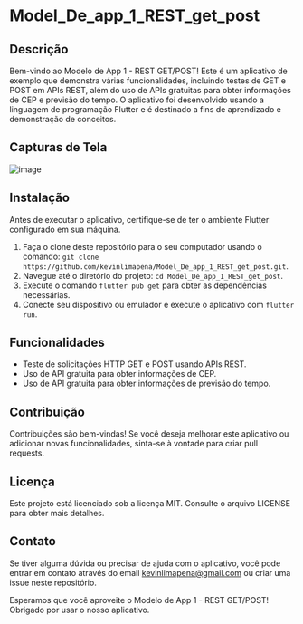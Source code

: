 # Model_De_app_1_REST_get_post

## Descrição

Bem-vindo ao Modelo de App 1 - REST GET/POST! Este é um aplicativo de exemplo que demonstra várias funcionalidades, incluindo testes de GET e POST em APIs REST, além do uso de APIs gratuitas para obter informações de CEP e previsão do tempo. O aplicativo foi desenvolvido usando a linguagem de programação Flutter e é destinado a fins de aprendizado e demonstração de conceitos.

## Capturas de Tela

![image](https://github.com/kevinlimapena/Model_De_app_1_REST_get_post/assets/40896046/daf93ce1-c112-433a-ada1-b15356fd138a)


## Instalação

Antes de executar o aplicativo, certifique-se de ter o ambiente Flutter configurado em sua máquina.

1. Faça o clone deste repositório para o seu computador usando o comando: `git clone https://github.com/kevinlimapena/Model_De_app_1_REST_get_post.git`.
2. Navegue até o diretório do projeto: `cd Model_De_app_1_REST_get_post`.
3. Execute o comando `flutter pub get` para obter as dependências necessárias.
4. Conecte seu dispositivo ou emulador e execute o aplicativo com `flutter run`.

## Funcionalidades

- Teste de solicitações HTTP GET e POST usando APIs REST.
- Uso de API gratuita para obter informações de CEP.
- Uso de API gratuita para obter informações de previsão do tempo.

## Contribuição

Contribuições são bem-vindas! Se você deseja melhorar este aplicativo ou adicionar novas funcionalidades, sinta-se à vontade para criar pull requests. 

## Licença

Este projeto está licenciado sob a licença MIT. Consulte o arquivo LICENSE para obter mais detalhes.

## Contato

Se tiver alguma dúvida ou precisar de ajuda com o aplicativo, você pode entrar em contato através do email kevinlimapena@gmail.com ou criar uma issue neste repositório.

Esperamos que você aproveite o Modelo de App 1 - REST GET/POST! Obrigado por usar o nosso aplicativo.

